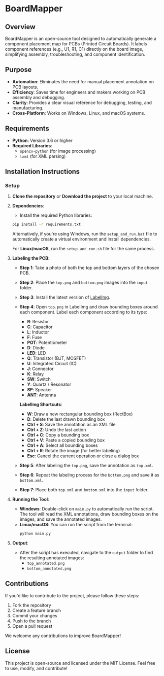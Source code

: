 # BoardMapper

## Overview
BoardMapper is an open-source tool designed to automatically generate a component placement map for PCBs (Printed Circuit Boards). It labels component references (e.g., U1, R1, C1) directly on the board image, simplifying assembly, troubleshooting, and component identification.

## Purpose
- **Automation**: Eliminates the need for manual placement annotation on PCB layouts.
- **Efficiency**: Saves time for engineers and makers working on PCB assembly and debugging.
- **Clarity**: Provides a clear visual reference for debugging, testing, and manufacturing.
- **Cross-Platform**: Works on Windows, Linux, and macOS systems.

## Requirements
- **Python**: Version 3.6 or higher
- **Required Libraries**:
  - `opencv-python` (for image processing)
  - `lxml` (for XML parsing)

## Installation Instructions

### Setup
1. **Clone the repository** or **Download the project** to your local machine.

2. **Dependencies**: 
    - Install the required Python libraries:
    ```bash
    pip install -r requirements.txt
    ```

    Alternatively, if you're using Windows, run the `setup_and_run.bat` file to automatically create a virtual environment and install dependencies.

    For **Linux/macOS**, run the `setup_and_run.sh` file for the same process.

3. **Labeling the PCB**:
   - **Step 1**: Take a photo of both the top and bottom layers of the chosen PCB.
   - **Step 2**: Place the `top.png` and `bottom.png` images into the `input` folder.
   - **Step 3**: Install the latest version of [LabelImg](https://github.com/HumanSignal/labelImg/releases).
   - **Step 4**: Open `top.png` in LabelImg and draw bounding boxes around each component. Label each component according to its type:
     - **R**: Resistor
     - **C**: Capacitor
     - **L**: Inductor
     - **F**: Fuse
     - **POT**: Potentiometer
     - **D**: Diode
     - **LED**: LED
     - **Q**: Transistor (BJT, MOSFET)
     - **U**: Integrated Circuit (IC)
     - **J**: Connector
     - **K**: Relay
     - **SW**: Switch
     - **Y**: Quartz / Resonator
     - **SP**: Speaker
     - **ANT**: Antenna
     
     **LabelImg Shortcuts**:
     - **W**: Draw a new rectangular bounding box (RectBox)
     - **D**: Delete the last drawn bounding box
     - **Ctrl + S**: Save the annotation as an XML file
     - **Ctrl + Z**: Undo the last action
     - **Ctrl + C**: Copy a bounding box
     - **Ctrl + V**: Paste a copied bounding box
     - **Ctrl + A**: Select all bounding boxes
     - **Ctrl + R**: Rotate the image (for better labeling)
     - **Esc**: Cancel the current operation or close a dialog box

   - **Step 5**: After labeling the `top.png`, save the annotation as `top.xml`.
   - **Step 6**: Repeat the labeling process for the `bottom.png` and save it as `bottom.xml`.
   - **Step 7**: Place both `top.xml` and `bottom.xml` into the `input` folder.

4. **Running the Tool**:
   - **Windows**: Double-click on `main.py` to automatically run the script. The tool will read the XML annotations, draw bounding boxes on the images, and save the annotated images.
   - **Linux/macOS**: You can run the script from the terminal:
     ```bash
     python main.py
     ```

5. **Output**: 
   - After the script has executed, navigate to the `output` folder to find the resulting annotated images:
     - `top_annotated.png`
     - `bottom_annotated.png`

## Contributions
If you'd like to contribute to the project, please follow these steps:
1. Fork the repository
2. Create a feature branch
3. Commit your changes
4. Push to the branch
5. Open a pull request

We welcome any contributions to improve BoardMapper!

## License
This project is open-source and licensed under the MIT License. Feel free to use, modify, and contribute!

